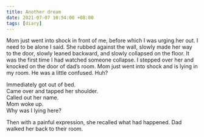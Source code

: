 ```yaml
---
title: Another dream
date: 2021-07-07 10:54:00 +08:00
tags: [diary]
---
```


Mom just went into shock in front of me, before which I was urging her out. I need to be alone I said. She rubbed against the wall, slowly made her way to the door,  slowly leaned backward, and slowly collapsed on the floor. It was the first time I had watched someone collapse. I stepped over her and knocked on the door of dad’s room. Mom just went into shock and is lying in my room. He was a little confused. Huh?   

Immediately got out of bed.   
Came over and tapped her shoulder.    
Called out her name.    
Mom woke up.   
Why was I lying here?    

Then with a painful expression, she recalled what had happened. Dad walked her back to their room.   
